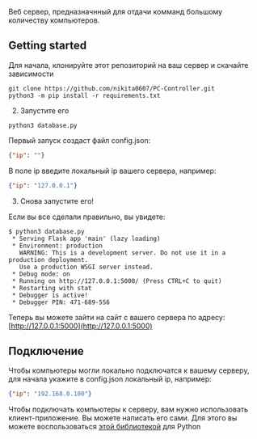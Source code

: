 Веб сервер, предназначнный для отдачи комманд большому количеству компьютеров.

## Getting started

Для начала, клонируйте этот репозиторий на ваш сервер и скачайте зависимости

```shell
git clone https://github.com/nikita0607/PC-Controller.git
python3 -m pip install -r requirements.txt
```

2) Запустите его
```shell
python3 database.py
```

Первый запуск создаст файл config.json:
```json
{"ip": ""}
```

В поле ip введите локальный ip вашего сервера, например:
```json
{"ip": "127.0.0.1"}
```

3) Снова запустите его!

Если вы все сделали правильно, вы увидете:
```shell
$ python3 database.py
 * Serving Flask app 'main' (lazy loading)
 * Environment: production
   WARNING: This is a development server. Do not use it in a production deployment.
   Use a production WSGI server instead.
 * Debug mode: on
 * Running on http://127.0.0.1:5000/ (Press CTRL+C to quit)
 * Restarting with stat
 * Debugger is active!
 * Debugger PIN: 471-689-556
```

Теперь вы можете зайти на сайт с вашего сервера по адресу: [http://127.0.0.1:5000](http://127.0.0.1:5000)

## Подключение

Чтобы компьютеры могли локально подключатся к вашему серверу, для начала укажите в config.json локальный ip, например:
```json
{"ip": "192.168.0.100"}
```

Чтобы подключать компьютеры к серверу, вам нужно использовать клиент-приложение.
Вы можете написать его сами.
Для этого вы можете воспользоваться [этой библиотекой](https://github.com/nikita0607/PC-Controller-py) для Python
